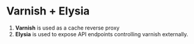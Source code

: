 # Varnish + Elysia

1. **Varnish** is used as a cache reverse proxy
2. **Elysia** is used to expose API endpoints controlling varnish externally.
